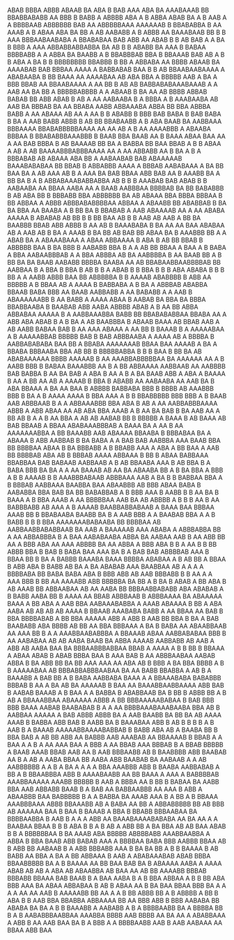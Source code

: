 ABAB  BBBA         ABBB ABAAB  BA ABA  B BAB AAA ABA  BA AAABAAAB  BB BBABBABABB  AA   BBB B BABB A ABBBB ABA A B ABBA ABAB BA A B  AAB A A BBBBAAB ABBBBBB BAB AA ABBBBBAAA AAAAAAB B BBABABBA B AA AAAB  A   B ABAA ABA    BA  BB A AB AABABB A B  ABBB    AA   BAAABAAB BB B B AAA   BBBAABAABABA A BBABABAA  BAB ABB AA ABAB B B AB BAB A  A  BA B BBB A AAA ABBABBABBABBA BA AB  B B ABABB BA AAA   B  BABAA BBBBABB A A ABBA BA BAABB   A B    BBABBBAB BBA B  BBAAAB BAB AB A B B ABA A BA B  B BBBBBBBB BBABBB B BB  A ABBABA  AA    BBBB ABAAB BA AAAABAB  BAB BBBAA  AAAA A BABBABAB BAA B B  AB BBAABAABAAAA A ABABAABA B BB BAAA AA AAAABAA  AB ABA BBA A BBBBB AAB    A  BA A BBB  BBAB AA BBAABAAAA  A   AA BB B AB  AB BABBABABAAABAAAB A  A AAB AA BA  BB   A  BBBBBABBBB A A  ABAAB B  BA AA AB     BBBB ABBAB   BABAB BB ABB  ABAB B AB  A AA AABAABA  B A  BBBA A   B   AAABAABA  AB AAB BA BBBAB    BA AA BBABA   AABB ABBAAABA     ABBA  BB BBA ABBBA BABB A AA ABAAA AB  AA A AA  B B   ABABB B BBB BAB BABA   B BAB  BABA B BA A AAB BABB     ABBB  B AB BB BBABAABB A  B ABA BAAB  BA AABBAAA     BBBAAAA BBABABBBBBAAAA AA AA AB A B  AA AAAABBB A ABAABA BBBAA B BBABABBBAAABBB  B  BAAB  BBA BAAB AA  B BAAA ABAA BAA AA A AA BAB BBBA B AB  BAAAAB BB  BA   A  BABBA BB   BAA BBAB A B B ABAA  A  AB A   AB BAAAABBBABBBAAAA AA A  AA  ABBABB  AA B  BA A B A BBBABAB AB ABAAA   ABA BB A AABAABAB BAB ABAAAAAB BAAABABABAA BB BBAB  B ABBABBB AAAA A BBBAB AABABAAA  A     BA BB  BAA BA A AB AAA AB B  A AAA BA  BAB   BBAA ABB BAB AA B AAABB   BA A     BB BA  B  A B ABBABAAABABBABBA AB B  B B AAABAB  BAB ABAB B B  AABAABA AA  BBAA AABA AA A BAAB AABBBAA BBBBAB BA BB BABABBB B AB ABA BB B BBBABB  BBA  ABBBBBB BA  AB ABAAA  BBA BBBA BBBAA B BB   ABBAA A ABBB ABBBABABBBBAA ABBAA  A  ABAABB BB ABABBAB B BA BA BBA  AA BAABA A B  BB   BA B BBABAB A AAB  ABAAAAB  AA A AA ABABA   AAAAA B ABABAB AB BB  B B BB BAA AB  B  B AAB AB  AAB   A BB BA  BAABBB  BBAB ABB ABBB B AA   AB B  BAAABABA B BA AA AA BAA   ABABAA AB A  AAB AB   B BA A AAAB  B BA BB AB  BAB BB ABAA  BA B AAABBB  BB A  A  ABAB BA A ABAAABAAA A  ABAA  ABBAAAA B ABA B AB    BB  BBAB B ABBBBB BAA  B  BA BBB  B AABABB BBA B A  A  AB  BB BBAA A BAA A  B BABA A BBA AABAABBBAB A  A BBA ABBBA AB BA  AABBBBA B AA BAAB  BB   A B BB BA BA BAAB  AABABB BBBBA  BAABA AA  AB    BBABAABBAABBBBAB BB AABBAA B A BBA B BBA B AB  B B A ABAB B B  BBA B B  B ABA ABABA B  B B BB A  A AABB  ABBB  BAA BB  ABBBBBA B B  AAAAB ABABBBB    B ABB AA    BBBBB  A  B   BBAA AB A AAAA   B  BABBABA A  B  BA A   ABBBAB ABABBA   BBAAB BABA BBB  AA BAAB AABBABB A  AA BABABB A A    AAB B  ABAAAAAABB B  AA  BABB A AAAA ABAA   B AABAB BA BBA BA  BBBA BBABBAABA B BAABAB ABB AABA  ABBBB ABAB  A B  AA BB  ABBA ABBABAA AAAAA B A AABBAAABBA BABB BB BBABABABBAA BBABA  AA  A ABB ABA ABAB  B A     B BA  A AB  BAABBBA B ABAAB  BAAA AB BBAB     AAB  A AB AABB BABAA BAB     B AA AAA  ABAAA A AA BB B BAAAB B A AAAAABAA   A B AAAAABBAB  BBBBB BAB  B BAB ABBBAABA  A AAAA AB  A BBBBA   B  AABBABABABA BAA BB A BBABA AAAAAAAB  BBAA  BAA  AAAAB  A   BA A BBABA  BBBAABA BBA  AB BB B BBBBBABBA B B  B  BAA   B BB BA  AB ABABAAAAAA   BBBB  AAAAAB B    AA AAABBABBBBBAA BA AAAAAA AA  A B AABB BBB B BABAA  BAAABBB AA B A  BB   ABBAAAA AABBAAB AA AABBBB BAB  BABBA  B  AA  BA BAB A  ABA   B AA A B A BA BAAB  ABB A   ABA  A BAAAA B AA A BB    AA      AB A AAAAB  B  BBA B ABABB AA AABAABA   AA AAB  BA   B  ABA  BBAAA A  BA AA   BAA  B  ABBBB BABBABA   BBB B BBBB  AB AAABBB BBB B BA A  B AAAA AAAA B BBA  AAA A B  B BBABBBBB BBB  BBB  A  B BAAB  AAB  ABBBAAB B A  A  ABBAAABBB BBA   ABA  B AB     A AA AABBABBBAAAA  ABBB A ABB ABAA AA AB ABA BBA AAAB  A   B AA  BA  BAB B BA AAB AA A  BB AB B A  A B AA  BBA A AB AB   AABAB BB B       BBBBB A  BAAA B   AB BAAA AB BAB    BBAAB A BBAA  ABABAAABBBAB A BAAA BA A AA B AA  AAAAAAABBA A BB BAAABB AAB ABAAAA  BBAABA B BBBABAA  BA   A   ABAAA  B ABB AABBAB B  BA BABA A A BAB BAB AABBBA AAA BAAB BBA BB BBBBAA ABAA B BA BBBABB  A   B BBABB   AAA A  ABA  A BB BAA A   AAB BB BBBBAB ABA AB B BBBAB  AAAA  ABBAAA B BB B  ABAA  BABBAAA    BBABBAA BAB  BABAAB AABBAAB A   B    AB BBAABA AAA B AB BBA  B A BABA BBB BA BA  A  A  AA BAAAB AB AA BA   ABAABA BB A  B BA BBA A BBB A   B B  AAAAB  B B AAABBBABAAB  ABBBAAA AAB A BA    B B  BABBAA BBA A  B BBBAB  AABBAAA BAABBA BAA ABAABBB AB BBB ABAA  BABA    B AABABBA  BBA BAB     BA BB   BABABBAB A  B BBB  AAA  B  AABB    B B  AA  BA  B BAAA A    B  BBA  AAAB A   AA BBBBBAA AAB BA AB ABBBB  A B      B B AA B     AA BABBBABB AB  AAA A B AAAAB  BAABBABBABAAB A BAAA  BAA BBBAA AAAB BB B    BBABAABA    BAABB  BA B   A  AAB BBB A  A BAABAB BBA A A  B  BABB  B B B BBA  AAAAAAABABAABA BB BBBBAA AB AABBAABBABABBAAB BA  AAB A BAAAAAB AAA ABABA A ABBBABBA BB   A AA   ABBABBBA B A BAA AABABAABA ABBA BA AABAA   AAB B AA ABB BB AA A BBB ABA AA  AAA ABBBB BA  AA ABBA A BBB ABA B B  A  AA B   B   BB ABBB BBA B BAB B BABA BAA  AAA  BA B A BAB  BAB ABBBBAB  AAA B BBAA BB B BA A BABBB  BAAABA BAAA  BBBBA ABABAA   A B AB  BB A  BBAA B  ABB  ABA B BABB   AB  BA A  BA ABABAB  AAA  BAABBAA AB    A  A A A  BBBBABA BB  BABA BABA  ABA B   BBB   ABB AB  AAB BBBABB B B   AA  A A AAA BBB   B   BB AA AAAABB  ABB BBBBBA BA    BB A B BA B  ABAB A BB ABA B AB    AAAB BB ABBAABAA  AB   AA  AABA BB  BBBAABBABABB ABA ABABAB   A B BABB AABA BB  B AAAA   AA BBAB ABBBAAB   B ABBBAAAA   BA  ABAAAAA BAAA A  BB  ABA A AAB BBA AABAAABABBA   A AAAB ABAAAA B BB  A ABA AABA   AB AB AB   AB AAAA  B BBAAB AAABABA BABB A    AA  BBAA AA BAB B BBA BBBBABAB  A  BB BBA AAAAA ABB A ABB B AAB  BB  BBA B  BA  A  BAB BAABABB ABA BBBB  AB BB AA BBA BBBAAA A  BA B BABA AA ABAABBAAB   AA  AAA   BB B A A  AAABBAABABBBA A BBAAAB ABAA AABBABABAA BBB  B AA  AABABAA AB  AB AABA   BAAB  BA ABBA AAAAB AABBABB  AB AAB A ABB AB  AABA    BAA BA  BBBAABBBABBAA   BBAB  A  AAAA A B B BB  B BBAAA A  ABAA ABAB B  ABAB BBBA BAA B AAA BAB B AA ABBBAABAA AABAB ABBA B  BA ABB   BB BA BB  AAA AAA   AA    ABA  AB  B BBB A BA  BBA BBBB  A B B AAAAABAA AB BBBABBABBBAABAA BA AA BABB BBABBA A AB B  A    BAAABB A BAB BB A  B  BABA AABBABA  BAAA A A BBAAABABA    BABABBB BBBAB  B AA A BA   AB       BA  AAAAAB  B BAA AA BAAABBAABBAAAA ABB BAB B AABAB   BAAAB A B BAA A A BABBA B ABABBAAB BA B BB B ABBB BB A B   AB A BBAAABBAA ABAAAAA ABBB  A  BB BBBAAAAABABAA  B       BAB BBB BBB BAAA AABAB  BAABABAB  B A  A   AA BBBBAAABAAABAABA BBA AB B  AABBAA  AAAAA A BAB ABBB ABBB BA A AAB BAABB BA   BB BA    AB AAAA  AAAB B BABBA ABB BAB  B    AABB   BA B BAAABAA ABB  B  AB  B B    B  B A    B   AAB B  A BAAAB AAAAABBAAAABABBAB B BABB    ABA AB A    BAABA    BB B BBA  BAB A  AB  BB   ABB  AA BABBB AAB AAABAB AA BBAAAAB   B BBAB A A  BAA A  A  B A AA AAA    BAA A BBB A AA BBAB   AAA BBBAB  B  A BBAB    BBBBB A BAAB AAAB BBAB AAB AA  B AAB BBBAABB  AB  B      BAABBBB  ABB  BAABAB AA B A  AB  A AABA BBAA BB AABA ABB  BAABAB BA AABAAB A A  AB AABBBBBB A  A  B   A BA A A A A  BBA  AAABBB  ABB B  BAABA AABBABAB A    BB A  B  BBAABBBA ABB B   AAAABAABB AA BB BAAA   A  AAA  A BABBBBAB AAABBAAAAA  AAABB BBBBB B AAB A BBBA AA B BB    B BABAA BA   AABB BBA  AAB ABBABB BAAB B A  BAB AA BABBAABBB AA AAA B ABB A ABAABBB BAA BABBBBB B  A A  BABBA  BA  AAAB AAA B A BB  A B   BBAAA AAABBBAAA ABBB BBAAABB   AB A BABA  AA BB A ABBABBBBB BB  AB BBB AB  AAAAAA BAA B BAA   B BAAAB A  BBA   B  BBABB BBBAABAA BA BBBBAABBA B   AAB  B A A A ABB  AA BAAABAAAABABABA AA BA AA   A  A BAABAA  BBAA B B B  ABA  B B A  B  AB A ABB BB  A  BA   BBA AB AB BAA ABAB B B A BBBBBBAA    B BA  AAAB  ABA BBBBB ABBBBABB AAABBAABBA A   ABBA  B  BBA BAAB ABB BABAB AAA A BBBBAA BABA BBB    AABBB BBAA  AB B ABB BB AABAAB   B  A ABB BBBABB    AAA B BA BA BB A B B BAAAA  B AB BABB AA BBA A BA A BB ABBAAA B AAB   A  ABABAAABAB ABAB BBBA BBAABBBBB    BA A B BAAAA AA BB BAA  BAB  BA  B ABAAAA   AABA A    AAAA ABAB    AB AB A   ABA AB ABAABBA AB  BAA AA  AB BB AAAABB BBBAB BBBABB BBAAA BAB  BAAB B A  BAA AABA B  A B BBA  ABBAA  A B B BB ABA BBB   AAA BA ABAA ABBABAA    B  AB B ABAA AA B BA  BAA BBAA BBB BA A   A  A   A AA  AA AAB B  AAAAABB    BB   AA A A B BB ABBB BB A B ABBBB  A BB  B ABA  B B  AAB BBA BBABBA  ABBAAAA     BB AA BBB  ABB B    BBB AABABA  BB ABABA BA BA A B B BAAABB A AABABB     A   B    A BBBBAABB  BA A BBBBA BB B  A  B  AABABBBAABBAA AAABBA BBBB  AAB BBBB AA   BA AA  A  ABABBAAA A  ABB B AA AAB  BAA BA  B A BBB     A  A BBBBAABB AAB B  AAB AABAAA AA BBAA  ABB BAA